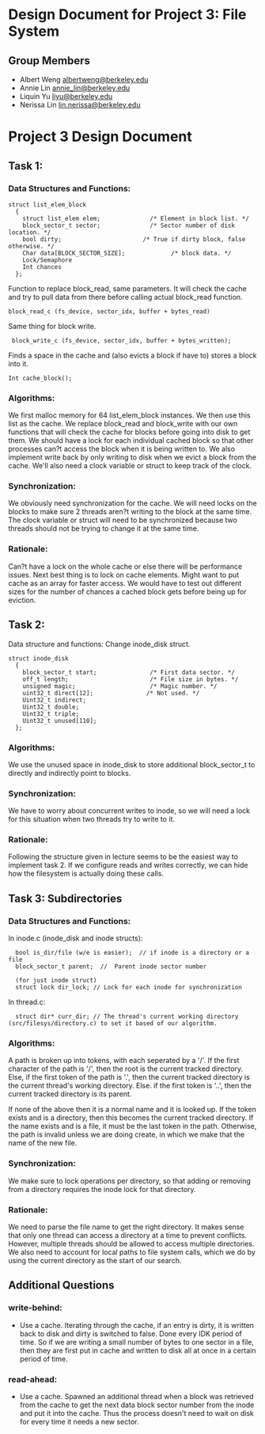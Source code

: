 Design Document for Project 3: File System
==========================================

## Group Members

* Albert Weng <albertweng@berkeley.edu>
* Annie Lin <annie_lin@berkeley.edu>
* Liquin Yu <liyu@berkeley.edu>
* Nerissa Lin <lin.nerissa@berkeley.edu>

# Project 3 Design Document


## Task 1:

### Data Structures and Functions:

```
struct list_elem_block
  {
    struct list_elem elem;              /* Element in block list. */
    block_sector_t sector;              /* Sector number of disk location. */
    bool dirty;                       /* True if dirty block, false otherwise. */
    Char data[BLOCK_SECTOR_SIZE];             /* block data. */
    Lock/Semaphore
    Int chances
  };
```


Function to replace block_read, same parameters. It will check the cache and try to pull data from there before calling actual block_read function.
```
block_read_c (fs_device, sector_idx, buffer + bytes_read)
```

Same thing for block write.
```
 block_write_c (fs_device, sector_idx, buffer + bytes_written);
```

Finds a space in the cache and (also evicts a block if have to) stores a block into it.
```
Int cache_block();
```

### Algorithms:
We first malloc memory for 64 list_elem_block instances. We then use this list as the cache. We replace block_read and block_write with our own functions that will check the cache for blocks before going into disk to get them. We should have a lock for each individual cached block so that other processes can?t access the block when it is being written to. We also implement write back by only writing to disk when we evict a block from the cache. We'll also need a clock variable or struct to keep track of the clock.

### Synchronization:
We obviously need synchronization for the cache. We will need locks on the blocks to make sure 2 threads aren?t writing to the block at the same time. The clock variable or struct will need to be synchronized because two threads should not be trying to change it at the same time.

### Rationale:
Can?t have a lock on the whole cache or else there will be performance issues. Next best thing is to lock on cache elements. Might want to put cache as an array for faster access. We would have to test out different sizes for the number of chances a cached block gets before being up for eviction.


## Task 2:

Data structure and functions:
Change inode_disk struct.
```
struct inode_disk
  {
    block_sector_t start;               /* First data sector. */
    off_t length;                       /* File size in bytes. */
    unsigned magic;                     /* Magic number. */
    uint32_t direct[12];               /* Not used. */
    Uint32_t indirect;
    Uint32_t double;
    Uint32_t triple;
    Uint32_t unused[110];
  };
```

### Algorithms:
We use the unused space in inode_disk to store additional block_sector_t to directly and indirectly point to blocks.

### Synchronization:
We have to worry about concurrent writes to inode, so we will need a lock for this situation when two threads try to write to it.

### Rationale:
Following the structure given in lecture seems to be the easiest way to implement task 2. If we configure reads and writes correctly, we can hide how the filesystem is actually doing these calls.


## Task 3: Subdirectories

### Data Structures and Functions:

In inode.c (inode_disk and inode structs):
```
  bool is_dir/file (w/e is easier);  // if inode is a directory or a file
  block_sector_t parent;  //  Parent inode sector number

  (for just inode struct)
  struct lock dir_lock; // Lock for each inode for synchronization
```
In thread.c:
```
  struct dir* curr_dir; // The thread's current working directory (src/filesys/directory.c) to set it based of our algorithm.
```

### Algorithms:
A path is broken up into tokens, with each seperated by a '/'. If the first
character of the path is '/', then the root is the current tracked directory. 
Else, if the first token of the path is '.', then the current tracked
directory is the current thread's working directory. Else. if the first token is '..',
then the current tracked directory is its parent. 

If none of the above then it is a normal name and it is looked up.
If the token exists and is a directory, then this becomes the current tracked directory.
If the name exists and is a file, it must be the last token in the path.
Otherwise, the path is invalid unless we are doing create, in which we make that the name
of the new file. 

### Synchronization: 
We make sure to lock operations per directory, so that
adding or removing from a directory requires the inode lock for that directory. 

### Rationale:
We need to parse the file name to get the right directory. It makes sense that only one thread can access a directory at a time to prevent conflicts. However, multiple threads should be allowed to access multiple directories. We also need to account for local paths to file system calls, which we do by using the current directory as the start of our search.

## Additional Questions

### write-behind:

- Use a cache.
Iterating through the cache, if an entry is dirty, it is written back to
disk and dirty is switched to false. Done every IDK period of time. So if we are 
writing a small number of bytes to one sector in a file, then they are first put in cache
and written to disk all at once in a certain period of time.

### read-ahead:

- Use a cache.
Spawned an additional thread when a block was retrieved from the
cache to get the next data block sector number from the
inode and put it into the cache. Thus the process doesn't need to wait on disk for every
time it needs a new sector.